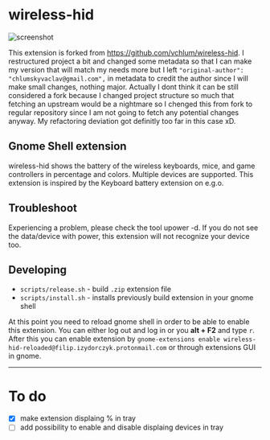 # wireless-hid

![screenshot](https://github.com/vchlum/wireless-hid/blob/main/screenshot.png)

This extension is forked from https://github.com/vchlum/wireless-hid. I restructured project a bit and changed some metadata so that I can make my version that will match my needs more but I left `"original-author": "chlumskyvaclav@gmail.com",` in metadata to credit the author since I will make small changes, nothing major. Actually I dont think it can be still considered a fork because I changed project structure so much that fetching an upstream would be a nightmare so I chenged this from fork to regular repository since I am not going to fetch any potential changes anyway. My refactoring deviation got definitly too far in this case xD.

## Gnome Shell extension

wireless-hid shows the battery of the wireless keyboards, mice, and game controllers in percentage and colors. Multiple devices are supported. This extension is inspired by the Keyboard battery extension on e.g.o.

## Troubleshoot

Experiencing a problem, please check the tool upower -d. If you do not see the data/device with power, this extension will not recognize your device too.

## Developing

-   `scripts/release.sh` - build `.zip` extension file
-   `scripts/install.sh` - installs previously build extension in your gnome shell

At this point you need to reload gnome shell in order to be able to enable this extension. You can either log out and log in or you **alt + F2** and type `r`. After this you can enable extension by `gnome-extensions enable wireless-hid-reloaded@filip.izydorczyk.protonmail.com` or through extensions GUI in gnome.

---

# To do

-   [x] make extension displaing % in tray
-   [ ] add possibility to enable and disable displaing devices in tray
